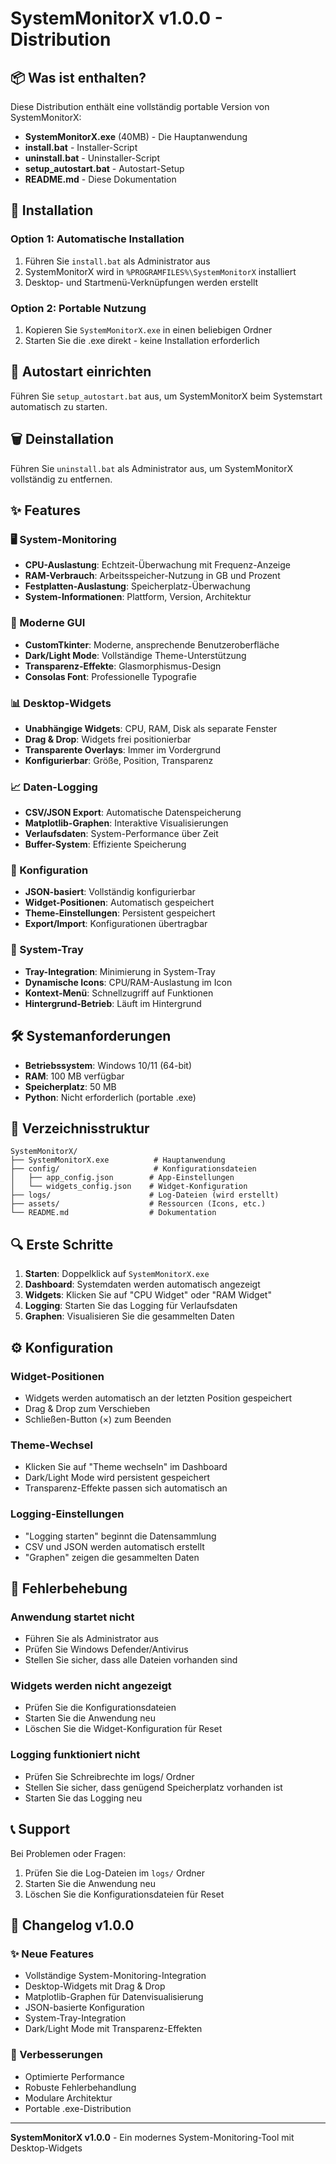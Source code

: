 # SystemMonitorX v1.0.0 - Distribution

## 📦 Was ist enthalten?

Diese Distribution enthält eine vollständig portable Version von SystemMonitorX:

- **SystemMonitorX.exe** (40MB) - Die Hauptanwendung
- **install.bat** - Installer-Script
- **uninstall.bat** - Uninstaller-Script
- **setup_autostart.bat** - Autostart-Setup
- **README.md** - Diese Dokumentation

## 🚀 Installation

### Option 1: Automatische Installation

1. Führen Sie `install.bat` als Administrator aus
2. SystemMonitorX wird in `%PROGRAMFILES%\SystemMonitorX` installiert
3. Desktop- und Startmenü-Verknüpfungen werden erstellt

### Option 2: Portable Nutzung

1. Kopieren Sie `SystemMonitorX.exe` in einen beliebigen Ordner
2. Starten Sie die .exe direkt - keine Installation erforderlich

## 🔧 Autostart einrichten

Führen Sie `setup_autostart.bat` aus, um SystemMonitorX beim Systemstart automatisch zu starten.

## 🗑️ Deinstallation

Führen Sie `uninstall.bat` als Administrator aus, um SystemMonitorX vollständig zu entfernen.

## ✨ Features

### 🖥️ System-Monitoring

- **CPU-Auslastung**: Echtzeit-Überwachung mit Frequenz-Anzeige
- **RAM-Verbrauch**: Arbeitsspeicher-Nutzung in GB und Prozent
- **Festplatten-Auslastung**: Speicherplatz-Überwachung
- **System-Informationen**: Plattform, Version, Architektur

### 🎨 Moderne GUI

- **CustomTkinter**: Moderne, ansprechende Benutzeroberfläche
- **Dark/Light Mode**: Vollständige Theme-Unterstützung
- **Transparenz-Effekte**: Glasmorphismus-Design
- **Consolas Font**: Professionelle Typografie

### 📊 Desktop-Widgets

- **Unabhängige Widgets**: CPU, RAM, Disk als separate Fenster
- **Drag & Drop**: Widgets frei positionierbar
- **Transparente Overlays**: Immer im Vordergrund
- **Konfigurierbar**: Größe, Position, Transparenz

### 📈 Daten-Logging

- **CSV/JSON Export**: Automatische Datenspeicherung
- **Matplotlib-Graphen**: Interaktive Visualisierungen
- **Verlaufsdaten**: System-Performance über Zeit
- **Buffer-System**: Effiziente Speicherung

### 🔧 Konfiguration

- **JSON-basiert**: Vollständig konfigurierbar
- **Widget-Positionen**: Automatisch gespeichert
- **Theme-Einstellungen**: Persistent gespeichert
- **Export/Import**: Konfigurationen übertragbar

### 🎯 System-Tray

- **Tray-Integration**: Minimierung in System-Tray
- **Dynamische Icons**: CPU/RAM-Auslastung im Icon
- **Kontext-Menü**: Schnellzugriff auf Funktionen
- **Hintergrund-Betrieb**: Läuft im Hintergrund

## 🛠️ Systemanforderungen

- **Betriebssystem**: Windows 10/11 (64-bit)
- **RAM**: 100 MB verfügbar
- **Speicherplatz**: 50 MB
- **Python**: Nicht erforderlich (portable .exe)

## 📁 Verzeichnisstruktur

```
SystemMonitorX/
├── SystemMonitorX.exe          # Hauptanwendung
├── config/                     # Konfigurationsdateien
│   ├── app_config.json        # App-Einstellungen
│   └── widgets_config.json    # Widget-Konfiguration
├── logs/                      # Log-Dateien (wird erstellt)
├── assets/                    # Ressourcen (Icons, etc.)
└── README.md                  # Dokumentation
```

## 🔍 Erste Schritte

1. **Starten**: Doppelklick auf `SystemMonitorX.exe`
2. **Dashboard**: Systemdaten werden automatisch angezeigt
3. **Widgets**: Klicken Sie auf "CPU Widget" oder "RAM Widget"
4. **Logging**: Starten Sie das Logging für Verlaufsdaten
5. **Graphen**: Visualisieren Sie die gesammelten Daten

## ⚙️ Konfiguration

### Widget-Positionen

- Widgets werden automatisch an der letzten Position gespeichert
- Drag & Drop zum Verschieben
- Schließen-Button (×) zum Beenden

### Theme-Wechsel

- Klicken Sie auf "Theme wechseln" im Dashboard
- Dark/Light Mode wird persistent gespeichert
- Transparenz-Effekte passen sich automatisch an

### Logging-Einstellungen

- "Logging starten" beginnt die Datensammlung
- CSV und JSON werden automatisch erstellt
- "Graphen" zeigen die gesammelten Daten

## 🐛 Fehlerbehebung

### Anwendung startet nicht

- Führen Sie als Administrator aus
- Prüfen Sie Windows Defender/Antivirus
- Stellen Sie sicher, dass alle Dateien vorhanden sind

### Widgets werden nicht angezeigt

- Prüfen Sie die Konfigurationsdateien
- Starten Sie die Anwendung neu
- Löschen Sie die Widget-Konfiguration für Reset

### Logging funktioniert nicht

- Prüfen Sie Schreibrechte im logs/ Ordner
- Stellen Sie sicher, dass genügend Speicherplatz vorhanden ist
- Starten Sie das Logging neu

## 📞 Support

Bei Problemen oder Fragen:

1. Prüfen Sie die Log-Dateien im `logs/` Ordner
2. Starten Sie die Anwendung neu
3. Löschen Sie die Konfigurationsdateien für Reset

## 🎉 Changelog v1.0.0

### ✨ Neue Features

- Vollständige System-Monitoring-Integration
- Desktop-Widgets mit Drag & Drop
- Matplotlib-Graphen für Datenvisualisierung
- JSON-basierte Konfiguration
- System-Tray-Integration
- Dark/Light Mode mit Transparenz-Effekten

### 🔧 Verbesserungen

- Optimierte Performance
- Robuste Fehlerbehandlung
- Modulare Architektur
- Portable .exe-Distribution

---

**SystemMonitorX v1.0.0** - Ein modernes System-Monitoring-Tool mit Desktop-Widgets
